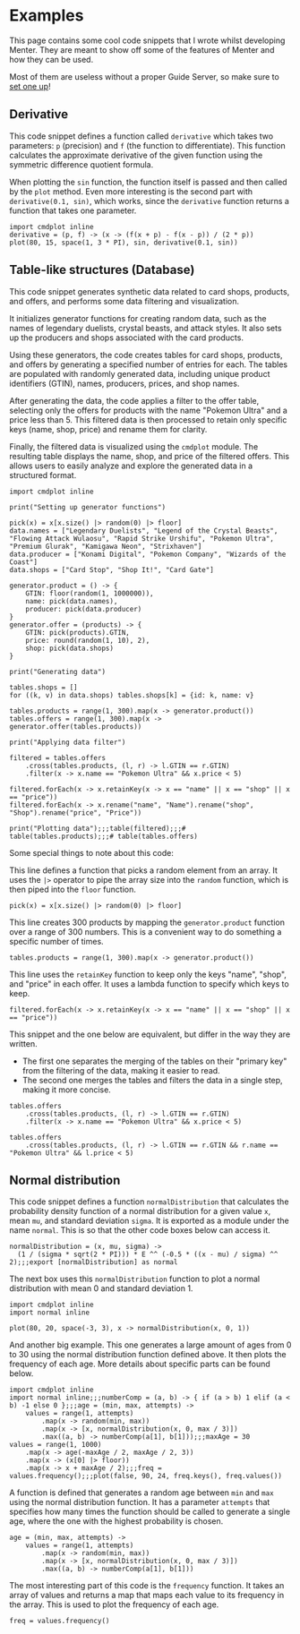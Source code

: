 # Examples

This page contains some cool code snippets that I wrote whilst developing Menter. They are meant to show off some of the
features of Menter and how they can be used.

Most of them are useless without a proper Guide Server, so make sure to [set one up](execute_code.html)!

## Derivative

This code snippet defines a function called `derivative` which takes two parameters: `p` (precision) and `f` (the
function to differentiate). This function calculates the approximate derivative of the given function using the
symmetric difference quotient formula.

When plotting the `sin` function, the function itself is passed and then called by the `plot` method. Even more
interesting is the second part with `derivative(0.1, sin)`, which works, since the `derivative` function returns a
function that takes one parameter.

```result=# requires server
import cmdplot inline
derivative = (p, f) -> (x -> (f(x + p) - f(x - p)) / (2 * p))
plot(80, 15, space(1, 3 * PI), sin, derivative(0.1, sin))
```

## Table-like structures (Database)

This code snippet generates synthetic data related to card shops, products, and offers, and performs some data filtering
and visualization.

It initializes generator functions for creating random data, such as the names of legendary duelists, crystal beasts,
and attack styles. It also sets up the producers and shops associated with the card products.

Using these generators, the code creates tables for card shops, products, and offers by generating a specified number of
entries for each. The tables are populated with randomly generated data, including unique product identifiers (GTIN),
names, producers, prices, and shop names.

After generating the data, the code applies a filter to the offer table, selecting only the offers for products with the
name "Pokemon Ultra" and a price less than 5. This filtered data is then processed to retain only specific keys (name,
shop, price) and rename them for clarity.

Finally, the filtered data is visualized using the `cmdplot` module. The resulting table displays the name, shop, and
price of the filtered offers. This allows users to easily analyze and explore the generated data in a structured format.

```
import cmdplot inline

print("Setting up generator functions")

pick(x) = x[x.size() |> random(0) |> floor]
data.names = ["Legendary Duelists", "Legend of the Crystal Beasts", "Flowing Attack Wulaosu", "Rapid Strike Urshifu", "Pokemon Ultra", "Premium Glurak", "Kamigawa Neon", "Strixhaven"]
data.producer = ["Konami Digital", "Pokemon Company", "Wizards of the Coast"]
data.shops = ["Card Stop", "Shop It!", "Card Gate"]

generator.product = () -> {
	GTIN: floor(random(1, 1000000)),
    name: pick(data.names),
    producer: pick(data.producer)
}
generator.offer = (products) -> {
	GTIN: pick(products).GTIN,
    price: round(random(1, 10), 2),
    shop: pick(data.shops)
}

print("Generating data")

tables.shops = []
for ((k, v) in data.shops) tables.shops[k] = {id: k, name: v}

tables.products = range(1, 300).map(x -> generator.product())
tables.offers = range(1, 300).map(x -> generator.offer(tables.products))

print("Applying data filter")

filtered = tables.offers
    .cross(tables.products, (l, r) -> l.GTIN == r.GTIN)
    .filter(x -> x.name == "Pokemon Ultra" && x.price < 5)

filtered.forEach(x -> x.retainKey(x -> x == "name" || x == "shop" || x == "price"))
filtered.forEach(x -> x.rename("name", "Name").rename("shop", "Shop").rename("price", "Price"))

print("Plotting data");;;table(filtered);;;# table(tables.products);;;# table(tables.offers)
```

Some special things to note about this code:

This line defines a function that picks a random element from an array. It uses the `|>` operator to pipe the array size
into the `random` function, which is then piped into the `floor` function.

```static
pick(x) = x[x.size() |> random(0) |> floor]
```

This line creates 300 products by mapping the `generator.product` function over a range of 300 numbers. This is a
convenient way to do something a specific number of times.

```static
tables.products = range(1, 300).map(x -> generator.product())
```

This line uses the `retainKey` function to keep only the keys "name", "shop", and "price" in each offer. It uses a
lambda function to specify which keys to keep.

```static
filtered.forEach(x -> x.retainKey(x -> x == "name" || x == "shop" || x == "price"))
```

This snippet and the one below are equivalent, but differ in the way they are written.

- The first one separates the merging of the tables on their "primary key" from the filtering of the data, making it
  easier to read.
- The second one merges the tables and filters the data in a single step, making it more concise.

```static
tables.offers
    .cross(tables.products, (l, r) -> l.GTIN == r.GTIN)
    .filter(x -> x.name == "Pokemon Ultra" && x.price < 5)
```

```static
tables.offers
    .cross(tables.products, (l, r) -> l.GTIN == r.GTIN && r.name == "Pokemon Ultra" && l.price < 5)
```

## Normal distribution

This code snippet defines a function `normalDistribution` that calculates the probability density function of a normal
distribution for a given value `x`, mean `mu`, and standard deviation `sigma`. It is exported as a module under the name
`normal`. This is so that the other code boxes below can access it.

```id=examples-normal-module
normalDistribution = (x, mu, sigma) ->
  (1 / (sigma * sqrt(2 * PI))) * E ^^ (-0.5 * ((x - mu) / sigma) ^^ 2);;;export [normalDistribution] as normal
```

The next box uses this `normalDistribution` function to plot a normal distribution with mean 0 and standard deviation 1.

```after=examples-normal-module
import cmdplot inline
import normal inline

plot(80, 20, space(-3, 3), x -> normalDistribution(x, 0, 1))
```

And another big example. This one generates a large amount of ages from 0 to 30 using the normal distribution function
defined above. It then plots the frequency of each age. More details about specific parts can be found below.

```after=examples-normal-module
import cmdplot inline
import normal inline;;;numberComp = (a, b) -> { if (a > b) 1 elif (a < b) -1 else 0 };;;age = (min, max, attempts) ->
    values = range(1, attempts)
        .map(x -> random(min, max))
        .map(x -> [x, normalDistribution(x, 0, max / 3)])
        .max((a, b) -> numberComp(a[1], b[1]));;;maxAge = 30
values = range(1, 1000)
    .map(x -> age(-maxAge / 2, maxAge / 2, 3))
    .map(x -> (x[0] |> floor))
    .map(x -> x + maxAge / 2);;;freq = values.frequency();;;plot(false, 90, 24, freq.keys(), freq.values())
```

A function is defined that generates a random age between `min` and `max` using the normal distribution function. It
has a parameter `attempts` that specifies how many times the function should be called to generate a single age, where
the one with the highest probability is chosen.

```static
age = (min, max, attempts) ->
    values = range(1, attempts)
        .map(x -> random(min, max))
        .map(x -> [x, normalDistribution(x, 0, max / 3)])
        .max((a, b) -> numberComp(a[1], b[1]))
```

The most interesting part of this code is the `frequency` function. It takes an array of values and returns a map that
maps each value to its frequency in the array. This is used to plot the frequency of each age.

```static
freq = values.frequency()
```
